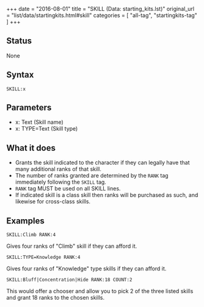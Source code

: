 +++
date = "2016-08-01"
title = "SKILL (Data: starting_kits.lst)"
original_url = "list/data/startingkits.html#skill"
categories = [ "all-tag", "startingkits-tag" ]
+++

## Status

None

## Syntax

`SKILL:x`

## Parameters

-   x: Text (Skill name)
-   x: TYPE=Text (Skill type)



What it does
------------

-   Grants the skill indicated to the character if they can legally have
    that many additional ranks of that skill.
-   The number of ranks granted are determined by the `RANK` tag
    immediately following the `SKILL` tag.
-   `RANK` tag MUST be used on all SKILL lines.
-   If indicated skill is a class skill then ranks will be purchased as
    such, and likewise for cross-class skills.

Examples
--------

`SKILL:Climb RANK:4`

Gives four ranks of "Climb" skill if they can afford it.

`SKILL:TYPE=Knowledge RANK:4`

Gives four ranks of "Knowledge" type skills if they can afford it.

`SKILL:Bluff|Concentration|Hide RANK:18 COUNT:2`

This would offer a chooser and allow you to pick 2 of the three listed
skills and grant 18 ranks to the chosen skills.

